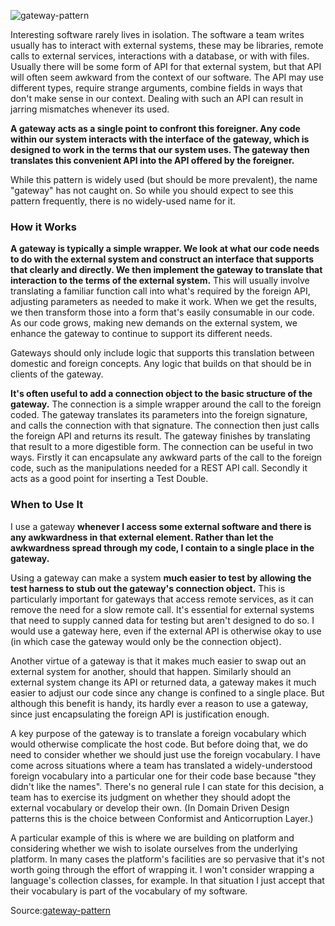 ![gateway-pattern](https://martinfowler.com/articles/gateway-pattern/gateway.png)

Interesting software rarely lives in isolation. The software a team writes usually has to interact with external systems, these may be libraries, remote calls to external services, interactions with a database, or with with files. Usually there will be some form of API for that external system, but that API will often seem awkward from the context of our software. The API may use different types, require strange arguments, combine fields in ways that don't make sense in our context. Dealing with such an API can result in jarring mismatches whenever its used.

**A gateway acts as a single point to confront this foreigner. Any code within our system interacts with the interface of the gateway, which is designed to work in the terms that our system uses. The gateway then translates this convenient API into the API offered by the foreigner.**

While this pattern is widely used (but should be more prevalent), the name "gateway" has not caught on. So while you should expect to see this pattern frequently, there is no widely-used name for it.

### How it Works
**A gateway is typically a simple wrapper. We look at what our code needs to do with the external system and construct an interface that supports that clearly and directly. We then implement the gateway to translate that interaction to the terms of the external system.** This will usually involve translating a familiar function call into what's required by the foreign API, adjusting parameters as needed to make it work. When we get the results, we then transform those into a form that's easily consumable in our code. As our code grows, making new demands on the external system, we enhance the gateway to continue to support its different needs.

Gateways should only include logic that supports this translation between domestic and foreign concepts. Any logic that builds on that should be in clients of the gateway.

**It's often useful to add a connection object to the basic structure of the gateway.** The connection is a simple wrapper around the call to the foreign coded. The gateway translates its parameters into the foreign signature, and calls the connection with that signature. The connection then just calls the foreign API and returns its result. The gateway finishes by translating that result to a more digestible form. The connection can be useful in two ways. Firstly it can encapsulate any awkward parts of the call to the foreign code, such as the manipulations needed for a REST API call. Secondly it acts as a good point for inserting a Test Double.

### When to Use It
I use a gateway **whenever I access some external software and there is any awkwardness in that external element. Rather than let the awkwardness spread through my code, I contain to a single place in the gateway.**

Using a gateway can make a system **much easier to test by allowing the test harness to stub out the gateway's connection object.** This is particularly important for gateways that access remote services, as it can remove the need for a slow remote call. It's essential for external systems that need to supply canned data for testing but aren't designed to do so. I would use a gateway here, even if the external API is otherwise okay to use (in which case the gateway would only be the connection object).

Another virtue of a gateway is that it makes much easier to swap out an external system for another, should that happen. Similarly should an external system change its API or returned data, a gateway makes it much easier to adjust our code since any change is confined to a single place. But although this benefit is handy, its hardly ever a reason to use a gateway, since just encapsulating the foreign API is justification enough.

A key purpose of the gateway is to translate a foreign vocabulary which would otherwise complicate the host code. But before doing that, we do need to consider whether we should just use the foreign vocabulary. I have come across situations where a team has translated a widely-understood foreign vocabulary into a particular one for their code base because "they didn't like the names". There's no general rule I can state for this decision, a team has to exercise its judgment on whether they should adopt the external vocabulary or develop their own. (In Domain Driven Design patterns this is the choice between Conformist and Anticorruption Layer.)

A particular example of this is where we are building on platform and considering whether we wish to isolate ourselves from the underlying platform. In many cases the platform's facilities are so pervasive that it's not worth going through the effort of wrapping it. I won't consider wrapping a language's collection classes, for example. In that situation I just accept that their vocabulary is part of the vocabulary of my software.

Source:[gateway-pattern](https://www.ctouniverse.com/edition/weekly-business-continuity-off-the-shelf-2021-08-07?open-article-id=19945117&article-title=gateway-pattern&blog-domain=martinfowler.com&blog-title=martin-fowler)
